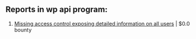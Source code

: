 ## Reports in wp api program:
1. [Missing access control exposing detailed information on all users](https://hackerone.com/reports/138244) | $0.0 bounty